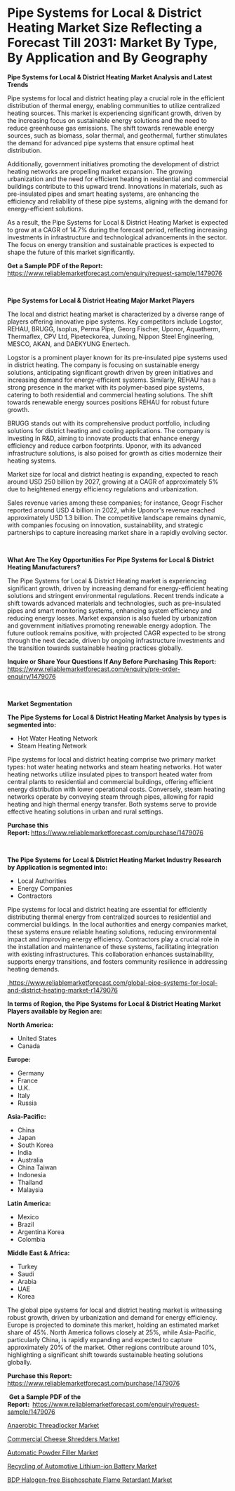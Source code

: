 <p><h1>Pipe Systems for Local & District Heating Market Size Reflecting a Forecast Till 2031: Market By Type, By Application and By Geography</h1></p><p><strong>Pipe Systems for Local & District Heating Market Analysis and Latest Trends</strong></p>
<p><p>Pipe systems for local and district heating play a crucial role in the efficient distribution of thermal energy, enabling communities to utilize centralized heating sources. This market is experiencing significant growth, driven by the increasing focus on sustainable energy solutions and the need to reduce greenhouse gas emissions. The shift towards renewable energy sources, such as biomass, solar thermal, and geothermal, further stimulates the demand for advanced pipe systems that ensure optimal heat distribution.</p><p>Additionally, government initiatives promoting the development of district heating networks are propelling market expansion. The growing urbanization and the need for efficient heating in residential and commercial buildings contribute to this upward trend. Innovations in materials, such as pre-insulated pipes and smart heating systems, are enhancing the efficiency and reliability of these pipe systems, aligning with the demand for energy-efficient solutions.</p><p>As a result, the Pipe Systems for Local & District Heating Market is expected to grow at a CAGR of 14.7% during the forecast period, reflecting increasing investments in infrastructure and technological advancements in the sector. The focus on energy transition and sustainable practices is expected to shape the future of this market significantly.</p></p>
<p><strong>Get a Sample PDF of the Report:&nbsp;</strong> <a href="https://www.reliablemarketforecast.com/enquiry/request-sample/1479076?utm_campaign=1127&utm_medium=2&utm_source=Github&utm_content=ia&utm_term=28092024&utm_id=pipe-systems-for-local-district-heating">https://www.reliablemarketforecast.com/enquiry/request-sample/1479076</a></p>
<p>&nbsp;</p>
<p><strong>Pipe Systems for Local & District Heating Major Market Players</strong></p>
<p><p>The local and district heating market is characterized by a diverse range of players offering innovative pipe systems. Key competitors include Logstor, REHAU, BRUGG, Isoplus, Perma Pipe, Georg Fischer, Uponor, Aquatherm, Thermaflex, CPV Ltd, Pipeteckorea, Junxing, Nippon Steel Engineering, MESCO, AKAN, and DAEKYUNG Enertech.</p><p>Logstor is a prominent player known for its pre-insulated pipe systems used in district heating. The company is focusing on sustainable energy solutions, anticipating significant growth driven by green initiatives and increasing demand for energy-efficient systems. Similarly, REHAU has a strong presence in the market with its polymer-based pipe systems, catering to both residential and commercial heating solutions. The shift towards renewable energy sources positions REHAU for robust future growth.</p><p>BRUGG stands out with its comprehensive product portfolio, including solutions for district heating and cooling applications. The company is investing in R&D, aiming to innovate products that enhance energy efficiency and reduce carbon footprints. Uponor, with its advanced infrastructure solutions, is also poised for growth as cities modernize their heating systems.</p><p>Market size for local and district heating is expanding, expected to reach around USD 250 billion by 2027, growing at a CAGR of approximately 5% due to heightened energy efficiency regulations and urbanization.</p><p>Sales revenue varies among these companies; for instance, Geogr Fischer reported around USD 4 billion in 2022, while Uponor's revenue reached approximately USD 1.3 billion. The competitive landscape remains dynamic, with companies focusing on innovation, sustainability, and strategic partnerships to capture increasing market share in a rapidly evolving sector.</p></p>
<p>&nbsp;</p>
<p><strong>What Are The Key Opportunities For Pipe Systems for Local & District Heating Manufacturers?</strong></p>
<p><p>The Pipe Systems for Local & District Heating market is experiencing significant growth, driven by increasing demand for energy-efficient heating solutions and stringent environmental regulations. Recent trends indicate a shift towards advanced materials and technologies, such as pre-insulated pipes and smart monitoring systems, enhancing system efficiency and reducing energy losses. Market expansion is also fueled by urbanization and government initiatives promoting renewable energy adoption. The future outlook remains positive, with projected CAGR expected to be strong through the next decade, driven by ongoing infrastructure investments and the transition towards sustainable heating practices globally.</p></p>
<p><strong>Inquire or Share Your Questions If Any Before Purchasing This Report:</strong> <a href="https://www.reliablemarketforecast.com/enquiry/pre-order-enquiry/1479076?utm_campaign=1127&utm_medium=2&utm_source=Github&utm_content=ia&utm_term=28092024&utm_id=pipe-systems-for-local-district-heating">https://www.reliablemarketforecast.com/enquiry/pre-order-enquiry/1479076</a></p>
<p>&nbsp;</p>
<p><strong>Market Segmentation</strong></p>
<p><strong>The Pipe Systems for Local & District Heating Market Analysis by types is segmented into:</strong></p>
<p><ul><li>Hot Water Heating Network</li><li>Steam Heating Network</li></ul></p>
<p><p>Pipe systems for local and district heating comprise two primary market types: hot water heating networks and steam heating networks. Hot water heating networks utilize insulated pipes to transport heated water from central plants to residential and commercial buildings, offering efficient energy distribution with lower operational costs. Conversely, steam heating networks operate by conveying steam through pipes, allowing for rapid heating and high thermal energy transfer. Both systems serve to provide effective heating solutions in urban and rural settings.</p></p>
<p><strong>Purchase this Report:&nbsp;</strong><a href="https://www.reliablemarketforecast.com/purchase/1479076?utm_campaign=1127&utm_medium=2&utm_source=Github&utm_content=ia&utm_term=28092024&utm_id=pipe-systems-for-local-district-heating">https://www.reliablemarketforecast.com/purchase/1479076</a></p>
<p>&nbsp;</p>
<p><strong>The Pipe Systems for Local & District Heating Market Industry Research by Application is segmented into:</strong></p>
<p><ul><li>Local Authorities</li><li>Energy Companies</li><li>Contractors</li></ul></p>
<p><p>Pipe systems for local and district heating are essential for efficiently distributing thermal energy from centralized sources to residential and commercial buildings. In the local authorities and energy companies market, these systems ensure reliable heating solutions, reducing environmental impact and improving energy efficiency. Contractors play a crucial role in the installation and maintenance of these systems, facilitating integration with existing infrastructures. This collaboration enhances sustainability, supports energy transitions, and fosters community resilience in addressing heating demands.</p></p>
<p><a href="https://www.reliablemarketforecast.com/global-pipe-systems-for-local-and-district-heating-market-r1479076?utm_campaign=1127&utm_medium=2&utm_source=Github&utm_content=ia&utm_term=28092024&utm_id=pipe-systems-for-local-district-heating">&nbsp;https://www.reliablemarketforecast.com/global-pipe-systems-for-local-and-district-heating-market-r1479076</a></p>
<p><strong>In terms of Region, the Pipe Systems for Local & District Heating Market Players available by Region are:</strong></p>
<p>
    <p> <strong> North America: </strong>
        <ul>
            <li>United States</li>
            <li>Canada</li>
        </ul>
        </p> 
    <p> <strong> Europe: </strong>
        <ul>
            <li>Germany</li>
            <li>France</li>
            <li>U.K.</li>
            <li>Italy</li>
            <li>Russia</li>
        </ul>
        </p> 
    <p> <strong> Asia-Pacific: </strong>
        <ul>
            <li>China</li>
            <li>Japan</li>
            <li>South Korea</li>
            <li>India</li>
            <li>Australia</li>
            <li>China Taiwan</li>
            <li>Indonesia</li>
            <li>Thailand</li>
            <li>Malaysia</li>
        </ul>
        </p> 
    <p> <strong> Latin America: </strong>
        <ul>
            <li>Mexico</li>
            <li>Brazil</li>
            <li>Argentina Korea</li>
            <li>Colombia</li>
        </ul>
        </p> 
    <p> <strong> Middle East & Africa: </strong>
        <ul>
            <li>Turkey</li>
            <li>Saudi</li>
            <li>Arabia</li>
            <li>UAE</li>
            <li>Korea</li>
        </ul>
    </p>
    </p>
<p><p>The global pipe systems for local and district heating market is witnessing robust growth, driven by urbanization and demand for energy efficiency. Europe is projected to dominate this market, holding an estimated market share of 45%. North America follows closely at 25%, while Asia-Pacific, particularly China, is rapidly expanding and expected to capture approximately 20% of the market. Other regions contribute around 10%, highlighting a significant shift towards sustainable heating solutions globally.</p></p>
<p><strong>Purchase this Report: </strong><a href="https://www.reliablemarketforecast.com/purchase/1479076?utm_campaign=1127&utm_medium=2&utm_source=Github&utm_content=ia&utm_term=28092024&utm_id=pipe-systems-for-local-district-heating">https://www.reliablemarketforecast.com/purchase/1479076</a></p>
<p>&nbsp;<strong>Get a Sample PDF of the Report:&nbsp;&nbsp;</strong><a href="https://www.reliablemarketforecast.com/enquiry/request-sample/1479076?utm_campaign=1127&utm_medium=2&utm_source=Github&utm_content=ia&utm_term=28092024&utm_id=pipe-systems-for-local-district-heating">https://www.reliablemarketforecast.com/enquiry/request-sample/1479076</a></p>
<p><strong></strong></p>
<p><p><a href="https://www.linkedin.com/pulse/anaerobic-threadlocker-market-size-growing-cagr-61-report-covers-jxvhc?utm_campaign=1127&utm_medium=2&utm_source=Github&utm_content=ia&utm_term=28092024&utm_id=pipe-systems-for-local-district-heating">Anaerobic Threadlocker Market</a></p><p><a href="https://issuu.com/reportprime-2/docs/commercial-cheese-shredders-market-_cccede2e492e8c?utm_campaign=1127&utm_medium=2&utm_source=Github&utm_content=ia&utm_term=28092024&utm_id=pipe-systems-for-local-district-heating">Commercial Cheese Shredders Market</a></p><p><a href="https://issuu.com/reportprime-2/docs/automatic-powder-filler-market-size_25330a6fdb40da?utm_campaign=1127&utm_medium=2&utm_source=Github&utm_content=ia&utm_term=28092024&utm_id=pipe-systems-for-local-district-heating">Automatic Powder Filler Market</a></p><p><a href="https://github.com/allegrayx16ca/Market-Research-Report-List-1/blob/main/recycling-of-automotive-lithium-ion-battery-market.md?utm_campaign=1127&utm_medium=2&utm_source=Github&utm_content=ia&utm_term=28092024&utm_id=pipe-systems-for-local-district-heating">Recycling of Automotive Lithium-ion Battery Market</a></p><p><a href="https://github.com/AnamariaOsmani252/Market-Research-Report-List-1/blob/main/bdp-halogen-free-bisphosphate-flame-retardant-market.md?utm_campaign=1127&utm_medium=2&utm_source=Github&utm_content=ia&utm_term=28092024&utm_id=pipe-systems-for-local-district-heating">BDP Halogen-free Bisphosphate Flame Retardant Market</a></p></p>